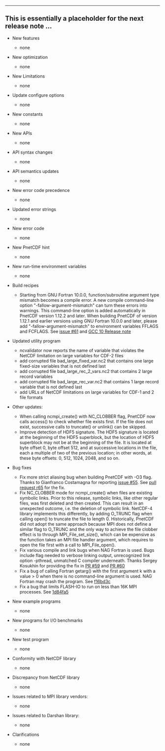------------------------------------------------------------------------------
This is essentially a placeholder for the next release note ...
------------------------------------------------------------------------------

* New features
  + none

* New optimization
  + none

* New Limitations
  + none

* Update configure options
  + none

* New constants
  + none

* New APIs
  + none

* API syntax changes
  + none

* API semantics updates
  + none

* New error code precedence
  + none

* Updated error strings
  + none

* New error code
  + none

* New PnetCDF hint
  + none

* New run-time environment variables
  + none

* Build recipes
  + Starting from GNU Fortran 10.0.0, function/subroutine argument type
    mismatch becomes a compile error. A new compile command-line option
    "-fallow-argument-mismatch" can turn these errors into warnings. This
    command-line option is added automatically in PnetCDF version 1.12.2 and
    later. When building PnetCDF of version 1.12.1 and earlier versions using
    GNU Fortran 10.0.0 and later, please add "-fallow-argument-mismatch" to
    environment variables FFLAGS and FCFLAGS.
    See [issue #61](https://github.com/Parallel-NetCDF/PnetCDF/issues/61)
    and [GCC 10 Release note](https://gcc.gnu.org/gcc-10/changes.html)

* Updated utility program
  + ncvalidator now reports the name of variable that violates the NetCDF
    limitation on large variables for CDF-2 files
  + add corrupted file bad_large_fixed_var.nc2 that contains one large
    fixed-size variables that is not defined last
  + add corrupted file bad_large_rec_2_vars.nc2 that contains 2 large record
    variables
  + add corrupted file bad_large_rec_var.nc2 that contains 1 large record
    variable that is not defined last
  + add URLs of NetCDF limitations on large variables for CDF-1 and 2 file
    formats

* Other updates:
  + When calling ncmpi_create() with NC_CLOBBER flag, PnetCDF now calls
    access() to check whether file exists first. If the file does not exist,
    successive calls to truncate() or unlink() can be skipped.
  + Improve detection of HDF5 signature. The HDF5 signature is located at the
    beginning of the HDF5 superblock, but the location of HDF5 superblock may
    not be at the beginning of the file. It is located at byte offset 0, byte
    offset 512, and at successive locations in the file, each a multiple of two
    of the previous location; in other words, at these byte offsets: 0, 512,
    1024, 2048, and so on.

* Bug fixes
  + Fix more strict aliasing bug when building PnetCDF with -O3 flag. Thanks to
    Gianfranco Costamagna for reporting
    [issue #55](https://github.com/Parallel-NetCDF/PnetCDF/issues/55). See
    [pull request r65](https://github.com/Parallel-NetCDF/PnetCDF/pull/65) for
    the fix.
  + Fix NC_CLOBBER mode for ncmpi_create() when files are existing symbolic
    links. Prior to this release, symbolic links, like other regular files, was
    first deleted and then created. This can result in an unexpected outcome,
    i.e. the deletion of symbolic link. NetCDF-4 library implements this
    differently, by adding O_TRUNC flag when calling open() to truncate the
    file to length 0. Historically, PnetCDF did not adopt the same approach
    because MPI does not define a similar flag to O_TRUNC and the only way to
    achieve the file clobber effect is to through MPI_File_set_size(), which
    can be expensive as the function takes an MPI file handler argument, which
    requires to open the file first with a call to MPI_File_open().
  + Fix various compile and link bugs when NAG Fortran is used. Bugs include
    flag needed to verbose linking output, unrecognized link option -pthread,
    unmatched C compiler underneath. Thanks Sergey Kosukhin for providing the
    fix in [PR #59](https://github.com/Parallel-NetCDF/PnetCDF/pull/59)
    and [PR #60](https://github.com/Parallel-NetCDF/PnetCDF/pull/60)
  + Fix a bug of calling Fortran getarg() with the first argument k with a
    value > 0 when there is no command-line argument is used. NAG Fortran may
    crash the program. See
    [f16bd3c](https://github.com/Parallel-NetCDF/PnetCDF/commit/f16bd3c1ba1b08eade2384f094c519f3f2dc114e)
  + Fix a bug that limits FLASH-IO to run on less than 16K MPI processes. See
    [1d84fa5](https://github.com/Parallel-NetCDF/PnetCDF/commit/1d84fa5d54ca9179da4a5b1a4ee3b92cc92287ed)

* New example programs
  + none

* New programs for I/O benchmarks
  + none

* New test program
  + none

* Conformity with NetCDF library
  + none

* Discrepancy from NetCDF library
  + none

* Issues related to MPI library vendors:
  + none

* Issues related to Darshan library:
  + none

* Clarifications
  + none

